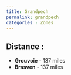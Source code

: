 ```yaml
---
title: Grandpech
permalink: grandpech
categories : Zones
---
```


## Distance :
- **Grouvoie** - 137 miles
- **Brasven** - 137 miles
